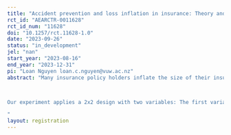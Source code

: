 ```yaml
---
title: "Accident prevention and loss inflation in insurance: Theory and experiment"
rct_id: "AEARCTR-0011628"
rct_id_num: "11628"
doi: "10.1257/rct.11628-1.0"
date: "2023-09-26"
status: "in_development"
jel: "nan"
start_year: "2023-08-16"
end_year: "2023-12-31"
pi: "Loan Nguyen loan.c.nguyen@vuw.ac.nz"
abstract: "Many insurance policy holders inflate the size of their insured losses after events (claim-build up). Insurance companies develop sophisticated models for detecting insurance fraud and determining which insurance claims should be investigated. Based on a simple behavioral game theoretical model, we contribute to the literature by analyzing with an online experiment whether, and if so in which direction, the policy holders’ precaution measures are correlated with insurance fraud. Our model suggests that is ambiguous: People with high moral standards may invest and shy away from fraud, but policy holders who have invested may also feel more entitled to inflate their losses (see the literature on moral licensing and moral accounting).

Our experiment applies a 2x2 design with two variables: The first variable is whether the policy holder or a random computer draw decides on precaution in stage 1. We add the treatments with a random computer draw to remove self-selection into the treatments with and without moral accounting. The second variable in our 2x2 design is whether the instructions are framed in an insurance context or neutrally. In the neutral framing, we mention only amounts and probabilities, and avoid any reference to insurance. This allows us to analyze if the reference to insurance influences decisions, in particular by reducing moral concerns.
"
layout: registration
---
```



